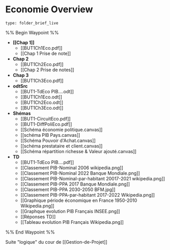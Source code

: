 # Economie Overview
 
```ccard
type: folder_brief_live
```
 
%% Begin Waypoint %%
- **[[Chap 1]]**
	- [[BUT1Ch1Eco.pdf]]
	- [[Chap 1 Prise de note]]
- **Chap 2**
	- [[BUT1Ch2Eco.pdf]]
	- [[Chap 2 Prise de notes]]
- **Chap 3**
	- [[BUT1Ch3Eco.pdf]]
- **odtSrc**
	- [[BUT1-TdEco PIB....odt]]
	- [[BUT1Ch1Eco.odt]]
	- [[BUT1Ch2Eco.odt]]
	- [[BUT1Ch3Eco.odt]]
- **Shémas**
	- [[BUT1-CircuitEco.pdf]]
	- [[BUT1-DiffPoliEco.pdf]]
	- [[Schéma économie politique.canvas]]
	- [[schéma PIB Pays.canvas]]
	- [[Schéma Pouvoir d'Achat.canvas]]
	- [[schéma prestataire et client.canvas]]
	- [[Schéma répartition richesse & Valeur ajouté.canvas]]
- **TD**
	- [[BUT1-TdEco PIB....pdf]]
	- [[Classement PIB-Nominal 2006 wikipedia.png]]
	- [[Classement PIB-Nominal 2022 Banque Mondiale.png]]
	- [[Classement PIB-Nominal-par-habitant 20017-2021 wikipedia.png]]
	- [[Classement PIB-PPA 2017 Banque Mondiale.png]]
	- [[Classement PIB-PPA 2030-2050 BFM.jpg]]
	- [[Classement PIB-PPA-par-habitant 2017-2022 Wikipedia.png]]
	- [[Graphique période économique en France 1950-2010 Wikipedia.png]]
	- [[Graphque evolution PIB Français INSEE.png]]
	- [[Réponses TD]]
	- [[Tableau evolution PIB Français Wikipedia.png]]

%% End Waypoint %%

Suite "logique" du cour de [[Gestion-de-Projet]]
